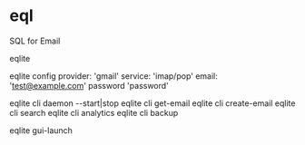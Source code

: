 # eql
SQL for Email

eqlite <command> <sub-command> <sub-command>

eqlite config 
    provider: 'gmail' 
    service: 'imap/pop' 
    email: 'test@example.com' 
    password 'password'

eqlite cli daemon --start|stop 
eqlite cli get-email
eqlite cli create-email
eqlite cli search
eqlite cli analytics
eqlite cli backup

eqlite gui-launch